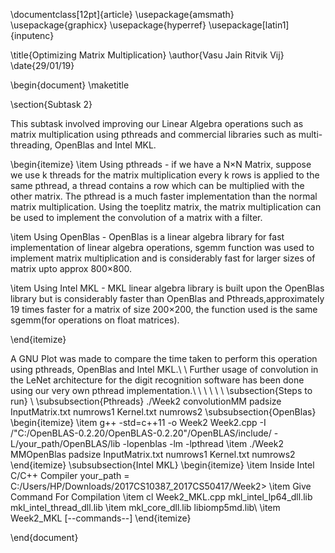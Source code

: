 \documentclass[12pt]{article}
\usepackage{amsmath}
\usepackage{graphicx}
\usepackage{hyperref}
\usepackage[latin1]{inputenc}

\title{Optimizing Matrix Multiplication}
\author{Vasu Jain Ritvik Vij}
\date{29/01/19}

\begin{document}
\maketitle

\section{Subtask 2}

This subtask involved improving our Linear Algebra operations such as matrix multiplication using pthreads and commercial libraries such as multi-threading,
OpenBlas and Intel MKL.

\begin{itemize}
\item Using pthreads - if we have a N${\times}$N Matrix, suppose we use k threads for the matrix multiplication every k rows is applied to the same 
pthread, a thread contains a row which can be multiplied with the other matrix.
The pthread is a much faster implementation than the normal matrix multiplication. Using the toeplitz matrix, the matrix multiplication can be used to implement the convolution of a matrix with a filter.

\item Using OpenBlas - OpenBlas is a linear algebra library for fast implementation of linear algebra operations, sgemm function was used to implement matrix multiplication and is considerably fast for larger sizes of matrix upto approx 800${\times}$800.

\item Using Intel MKL - MKL linear algebra library is built upon the OpenBlas library but is considerably faster than OpenBlas and Pthreads,approximately 19 times faster for a matrix of size 200${\times}$200, the function used is the same sgemm(for operations on float matrices).

\end{itemize}

A GNU Plot was made to compare the time taken to perform this operation using pthreads, OpenBlas and Intel MKL.\\
\\
Further usage of convolution in the LeNet architecture for the digit recognition
software has been done using our very own pthread implementation.\\
\\
\\
\\
\\
\\
\subsection{Steps to run}
\\
\subsubsection{Pthreads}
./Week2 convolutionMM padsize InputMatrix.txt numrows1 Kernel.txt numrows2
\subsubsection{OpenBlas}
\begin{itemize}
\item g++ -std=c++11 -o Week2 Week2.cpp -I
/"C:/OpenBLAS-0.2.20/OpenBLAS-0.2.20"/OpenBLAS/include/ -L/your\_path/OpenBLAS/lib -lopenblas -lm -lpthread
\item ./Week2 MMOpenBlas padsize InputMatrix.txt numrows1 Kernel.txt numrows2
\end{itemize}
\subsubsection{Intel MKL}
\begin{itemize}
\item Inside Intel C/C++ Compiler
 your\_path = C:/Users/HP/Downloads/2017CS10387\_2017CS50417/Week2>
\item  Give Command For Compilation
\item cl Week2\_MKL.cpp  mkl\_intel\_lp64\_dll.lib mkl\_intel\_thread\_dll.lib
\item mkl\_core\_dll\.lib libiomp5md.lib\\
\item Week2\_MKL [\-\-commands\-\-]
\end{itemize}



\end{document}

